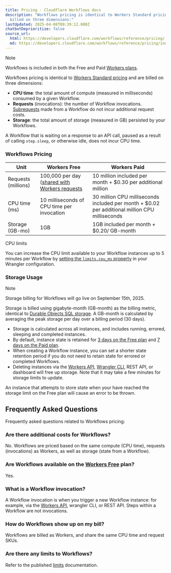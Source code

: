 ```yaml
---
title: Pricing · Cloudflare Workflows docs
description: "Workflows pricing is identical to Workers Standard pricing and are
  billed on three dimensions:"
lastUpdated: 2025-04-08T09:39:12.000Z
chatbotDeprioritize: false
source_url:
  html: https://developers.cloudflare.com/workflows/reference/pricing/
  md: https://developers.cloudflare.com/workflows/reference/pricing/index.md
---
```


Note

Workflows is included in both the Free and Paid [Workers plans](https://developers.cloudflare.com/workers/platform/pricing/#workers).

Workflows pricing is identical to [Workers Standard pricing](https://developers.cloudflare.com/workers/platform/pricing/#workers) and are billed on three dimensions:

* **CPU time**: the total amount of compute (measured in milliseconds) consumed by a given Workflow.
* **Requests** (invocations): the number of Workflow invocations. [Subrequests](https://developers.cloudflare.com/workers/platform/limits/#subrequests) made from a Workflow do not incur additional request costs.
* **Storage**: the total amount of storage (measured in GB) persisted by your Workflows.

A Workflow that is waiting on a response to an API call, paused as a result of calling `step.sleep`, or otherwise idle, does not incur CPU time.

### Workflows Pricing

| Unit | Workers Free | Workers Paid |
| - | - | - |
| Requests (millions) | 100,000 per day ([shared with Workers requests](https://developers.cloudflare.com/workers/platform/pricing/#workers) | 10 million included per month + $0.30 per additional million |
| CPU time (ms) | 10 milliseconds of CPU time per invocation | 30 million CPU milliseconds included per month + $0.02 per additional million CPU milliseconds |
| Storage (GB-mo) | 1GB | 1GB included per month + $0.20/ GB-month |

CPU limits

You can increase the CPU limit available to your Workflow instances up to 5 minutes per Workflow by [setting the `limits.cpu_ms` property](https://developers.cloudflare.com/workers/wrangler/configuration/#limits) in your Wrangler configuration.

### Storage Usage

Note

Storage billing for Workflows will go live on September 15th, 2025.

Storage is billed using gigabyte-month (GB-month) as the billing metric, identical to [Durable Objects SQL storage](https://developers.cloudflare.com/durable-objects/platform/pricing/#sqlite-storage-backend). A GB-month is calculated by averaging the peak storage per day over a billing period (30 days).

* Storage is calculated across all instances, and includes running, errored, sleeping and completed instances.
* By default, instance state is retained for [3 days on the Free plan](https://developers.cloudflare.com/workflows/reference/limits/) and [7 days on the Paid plan](https://developers.cloudflare.com/workflows/reference/limits/).
* When creating a Workflow instance, you can set a shorter state retention period if you do not need to retain state for errored or completed Workflows.
* Deleting instances via the [Workers API](https://developers.cloudflare.com/workflows/build/workers-api/), [Wrangler CLI](https://developers.cloudflare.com/workers/wrangler/commands/#workflows), REST API, or dashboard will free up storage. Note that it may take a few minutes for storage limits to update.

An instance that attempts to store state when your have reached the storage limit on the Free plan will cause an error to be thrown.

## Frequently Asked Questions

Frequently asked questions related to Workflows pricing:

### Are there additional costs for Workflows?

No. Workflows are priced based on the same compute (CPU time), requests (invocations) as Workers, as well as storage (state from a Workflow).

### Are Workflows available on the [Workers Free](https://developers.cloudflare.com/workers/platform/pricing/#workers) plan?

Yes.

### What is a Workflow invocation?

A Workflow invocation is when you trigger a new Workflow instance: for example, via the [Workers API](https://developers.cloudflare.com/workflows/build/workers-api/), wrangler CLI, or REST API. Steps within a Workflow are not invocations.

### How do Workflows show up on my bill?

Workflows are billed as Workers, and share the same CPU time and request SKUs.

### Are there any limits to Workflows?

Refer to the published [limits](https://developers.cloudflare.com/workflows/reference/limits/) documentation.
